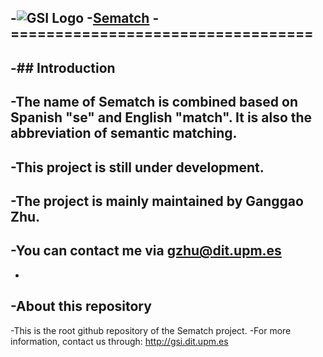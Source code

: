 -![GSI Logo](http://gsi.dit.upm.es/templates/jgsi/images/logo.png)
-[Sematch](http://gsi.dit.upm.es)
-==================================
-
-## Introduction
-
-The name of Sematch is combined based on Spanish "se" and English "match". It is also the abbreviation of semantic matching.
-
-This project is still under development. 
-
-The project is mainly maintained by Ganggao Zhu. 
-
-You can contact me via gzhu@dit.upm.es
-
- 
-About this repository
-------------------------------
-This is the root github repository of the Sematch project.
-For more information, contact us through: http://gsi.dit.upm.es